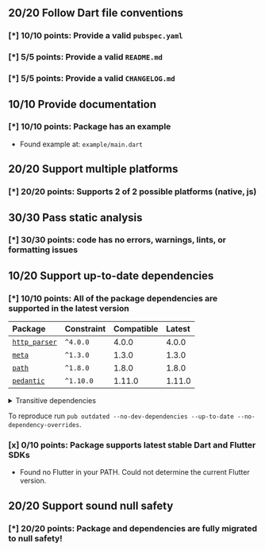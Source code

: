 ## 20/20 Follow Dart file conventions

### [*] 10/10 points: Provide a valid `pubspec.yaml`


### [*] 5/5 points: Provide a valid `README.md`


### [*] 5/5 points: Provide a valid `CHANGELOG.md`


## 10/10 Provide documentation

### [*] 10/10 points: Package has an example

* Found example at: `example/main.dart`

## 20/20 Support multiple platforms

### [*] 20/20 points: Supports 2 of 2 possible platforms (**native**, **js**)


## 30/30 Pass static analysis

### [*] 30/30 points: code has no errors, warnings, lints, or formatting issues


## 10/20 Support up-to-date dependencies

### [*] 10/10 points: All of the package dependencies are supported in the latest version

|Package|Constraint|Compatible|Latest|
|:-|:-|:-|:-|
|[`http_parser`]|`^4.0.0`|4.0.0|4.0.0|
|[`meta`]|`^1.3.0`|1.3.0|1.3.0|
|[`path`]|`^1.8.0`|1.8.0|1.8.0|
|[`pedantic`]|`^1.10.0`|1.11.0|1.11.0|

<details><summary>Transitive dependencies</summary>

|Package|Constraint|Compatible|Latest|
|:-|:-|:-|:-|
|[`charcode`]|-|1.2.0|1.2.0|
|[`collection`]|-|1.15.0|1.15.0|
|[`source_span`]|-|1.8.1|1.8.1|
|[`string_scanner`]|-|1.1.0|1.1.0|
|[`term_glyph`]|-|1.2.0|1.2.0|
|[`typed_data`]|-|1.3.0|1.3.0|
</details>

To reproduce run `pub outdated --no-dev-dependencies --up-to-date --no-dependency-overrides`.

[`http_parser`]: https://pub.dev/packages/http_parser
[`meta`]: https://pub.dev/packages/meta
[`path`]: https://pub.dev/packages/path
[`pedantic`]: https://pub.dev/packages/pedantic
[`charcode`]: https://pub.dev/packages/charcode
[`collection`]: https://pub.dev/packages/collection
[`source_span`]: https://pub.dev/packages/source_span
[`string_scanner`]: https://pub.dev/packages/string_scanner
[`term_glyph`]: https://pub.dev/packages/term_glyph
[`typed_data`]: https://pub.dev/packages/typed_data


### [x] 0/10 points: Package supports latest stable Dart and Flutter SDKs

* Found no Flutter in your PATH. Could not determine the current Flutter version.

## 20/20 Support sound null safety

### [*] 20/20 points: Package and dependencies are fully migrated to null safety!
